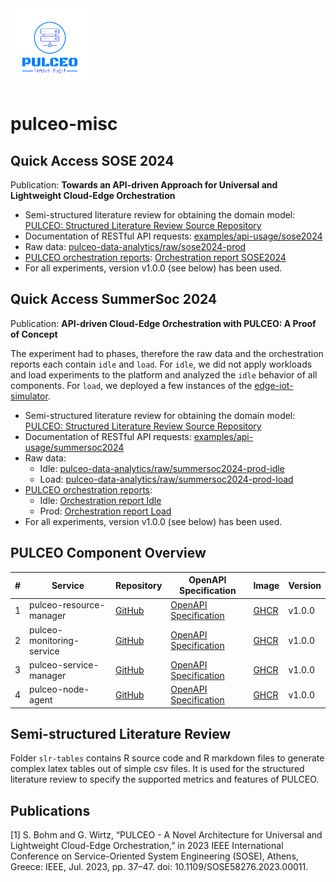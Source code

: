 <img src="docs/assets/pulceo-logo-color.png" alt="pulceo-logo" width="25%" height="auto"/>

# pulceo-misc

## Quick Access SOSE 2024

Publication: **Towards an API-driven Approach for Universal and Lightweight Cloud-Edge Orchestration**

- Semi-structured literature review for obtaining the domain model: [PULCEO: Structured Literature Review Source Repository](https://spboehm.github.io/pulceo-misc/)
- Documentation of RESTful API requests: [examples/api-usage/sose2024](https://github.com/spboehm/pulceo-misc/tree/main/examples/api-usage/sose2024)
- Raw data: [pulceo-data-analytics/raw/sose2024-prod](https://github.com/spboehm/pulceo-misc/tree/main/pulceo-data-analytics/raw/sose2024-prod)
- [PULCEO orchestration reports](https://spboehm.github.io/pulceo-misc/reports/): [Orchestration report SOSE2024](https://spboehm.github.io/pulceo-misc/reports/sose2024-prod/)
- For all experiments, version v1.0.0 (see below) has been used.

## Quick Access SummerSoc 2024

Publication: **API-driven Cloud-Edge Orchestration with PULCEO: A Proof of Concept**

The experiment had to phases, therefore the raw data and the orchestration reports each contain `idle` and `load`.
For `idle`, we did not apply workloads and load experiments to the platform and analyzed the `idle` behavior of all components.
For `load`, we deployed a few instances of the [edge-iot-simulator](https://github.com/spboehm/edge-iot-simulator).

- Semi-structured literature review for obtaining the domain model: [PULCEO: Structured Literature Review Source Repository](https://spboehm.github.io/pulceo-misc/)
- Documentation of RESTful API requests: [examples/api-usage/summersoc2024](https://github.com/spboehm/pulceo-misc/tree/main/examples/api-usage/summersoc2024)
- Raw data:
  - Idle: [pulceo-data-analytics/raw/summersoc2024-prod-idle](https://github.com/spboehm/pulceo-misc/tree/main/pulceo-data-analytics/raw/summersoc2024-prod-idle)
  - Load: [pulceo-data-analytics/raw/summersoc2024-prod-load](https://github.com/spboehm/pulceo-misc/tree/main/pulceo-data-analytics/raw/summersoc2024-prod-load)
- [PULCEO orchestration reports](https://spboehm.github.io/pulceo-misc/reports/):
  - Idle: [Orchestration report Idle](https://spboehm.github.io/pulceo-misc/reports/summersoc2024-prod-idle/)
  - Prod: [Orchestration report Load](https://spboehm.github.io/pulceo-misc/reports/summersoc2024-prod-load/)
- For all experiments, version v1.0.0 (see below) has been used.

## PULCEO Component Overview

| #   | Service                   | Repository                                                     | OpenAPI Specification                                                        | Image                                                                                                 | Version |
| --- | ------------------------- | -------------------------------------------------------------- | ---------------------------------------------------------------------------- | ----------------------------------------------------------------------------------------------------- | ------- |
| 1   | pulceo-resource-manager   | [GitHub](https://github.com/spboehm/pulceo-resource-manager)   | [OpenAPI Specification](https://spboehm.github.io/pulceo-resource-manager)   | [GHCR](https://github.com/spboehm/pulceo-resource-manager/pkgs/container/pulceo-resource-manager)     | v1.0.0  |
| 2   | pulceo-monitoring-service | [GitHub](https://github.com/spboehm/pulceo-monitoring-service) | [OpenAPI Specification](https://spboehm.github.io/pulceo-monitoring-service) | [GHCR](https://github.com/spboehm/pulceo-monitoring-service/pkgs/container/pulceo-monitoring-service) | v1.0.0  |
| 3   | pulceo-service-manager    | [GitHub](https://github.com/spboehm/pulceo-service-manager)    | [OpenAPI Specification](https://spboehm.github.io/pulceo-service-manager)    | [GHCR](https://github.com/spboehm/pulceo-service-manager/tree/main)                                   | v1.0.0  |
| 4   | pulceo-node-agent         | [GitHub](https://github.com/spboehm/pulceo-node-agent)         | [OpenAPI Specification](https://spboehm.github.io/pulceo-node-agent/)        | [GHCR](https://github.com/spboehm/pulceo-node-agent/pkgs/container/pulceo-node-agent)                 | v1.0.0  |

## Semi-structured Literature Review

Folder `slr-tables` contains R source code and R markdown files to generate complex latex tables out of simple csv files.
It is used for the structured literature review to specify the supported metrics and features of PULCEO.

## Publications

[1] S. Bohm and G. Wirtz, “PULCEO - A Novel Architecture for Universal and Lightweight Cloud-Edge Orchestration,” in 2023 IEEE International Conference on Service-Oriented System Engineering (SOSE), Athens, Greece: IEEE, Jul. 2023, pp. 37–47. doi: 10.1109/SOSE58276.2023.00011.
